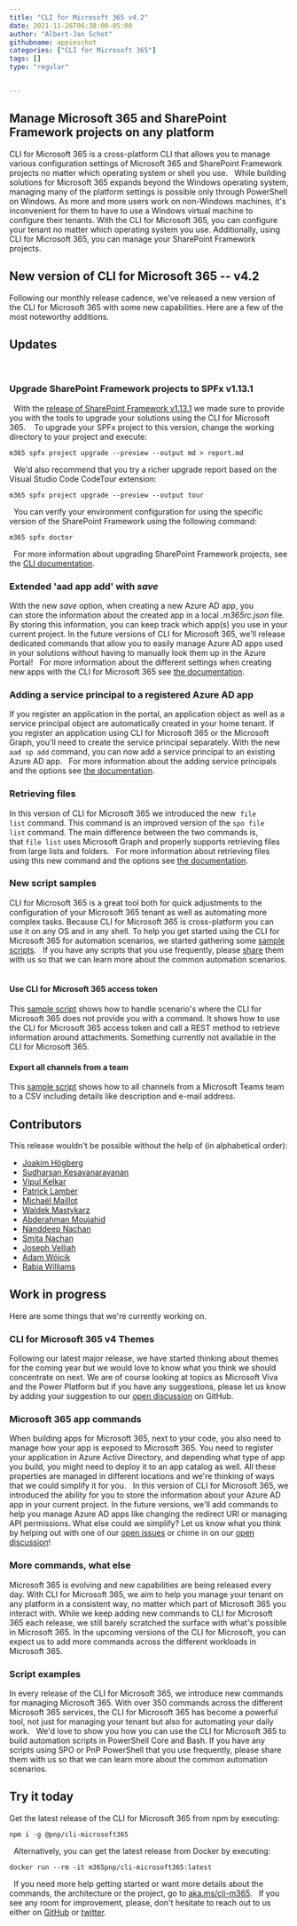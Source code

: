 ```yaml
---
title: "CLI for Microsoft 365 v4.2"
date: 2021-11-26T06:38:00-05:00
author: "Albert-Jan Schot"
githubname: appieschot
categories: ["CLI for Microsoft 365"]
tags: []
type: "regular"


---
```


## Manage Microsoft 365 and SharePoint Framework projects on any platform 

CLI for Microsoft 365 is a cross-platform CLI that allows you to manage
various configuration settings of Microsoft 365 and SharePoint Framework
projects no matter which operating system or shell you use.
 
While building solutions for Microsoft 365 expands beyond the Windows
operating system, managing many of the platform settings is possible
only through PowerShell on Windows. As more and more users work on
non-Windows machines, it's inconvenient for them to have to use a
Windows virtual machine to configure their tenants. With the CLI for
Microsoft 365, you can configure your tenant no matter which operating
system you use. Additionally, using CLI for Microsoft 365, you can
manage your SharePoint Framework projects.
 
## New version of CLI for Microsoft 365 -- v4.2 

Following our monthly release cadence, we've released a new version of
the CLI for Microsoft 365 with some new capabilities. Here are a few of
the most noteworthy additions.
 
## Updates 
 
### Upgrade SharePoint Framework projects to SPFx v1.13.1  
 
With the [release of SharePoint Framework
v1.13.1](https://docs.microsoft.com/sharepoint/dev/spfx/release-1.13.1 "SharePoint Framework v1.13.1") we
made sure to provide you with the tools to upgrade your solutions using
the CLI for Microsoft 365. 
 
To upgrade your SPFx project to this version, change the working
directory to your project and execute:
 
``` {.lia-code-sample .language-applescript}
m365 spfx project upgrade --preview --output md > report.md
```
 
We'd also recommend that you try a richer upgrade report based on the
Visual Studio Code CodeTour extension:
 
``` {.lia-code-sample .language-sh}
m365 spfx project upgrade --preview --output tour
```
 
You can verify your environment configuration for using the specific
version of the SharePoint Framework using the following command: 
 
``` {.lia-code-sample .language-applescript}
m365 spfx doctor
```
 
For more information about upgrading SharePoint Framework projects, see
the [CLI
documentation](https://pnp.github.io/cli-microsoft365/cmd/spfx/project/project-upgrade/).
 
### Extended 'aad app add' with *save*  

With the new *save* option, when creating a new Azure AD app, you
can store the information about the created app in a local
*.m365rc.json* file. By storing this information, you can keep track
which app(s) you use in your current project. In the future versions of
CLI for Microsoft 365, we'll release dedicated commands that allow you
to easily manage Azure AD apps used in your solutions without having to
manually look them up in the Azure Portal!
 
For more information about the different settings when creating new
apps with the CLI for Microsoft 365 see [the
documentation](https://pnp.github.io/cli-microsoft365/cmd/aad/app/app-add/).
 
### Adding a service principal to a registered Azure AD app 

If you register an application in the portal, an application object as
well as a service principal object are automatically created in your
home tenant. If you register an application using CLI for Microsoft 365
or the Microsoft Graph, you'll need to create the service principal
separately. With the new `aad sp add` command, you can now add a service
principal to an existing Azure AD app.
 
For more information about the adding service principals and the options
see [the
documentation](https://pnp.github.io/cli-microsoft365/cmd/aad/sp/sp-add/).
 
### Retrieving files  

In this version of CLI for Microsoft 365 we introduced the
new  `file list` command. This command is an improved version of
the `spo file list` command. The main difference between the two
commands is, that `file list` uses Microsoft Graph and properly supports
retrieving files from large lists and folders.
 
For more information about retrieving files using this new command and
the options see [the
documentation](https://pnp.github.io/cli-microsoft365/cmd/file/file-list/).
 
### New script samples 

CLI for Microsoft 365 is a great tool both for quick adjustments to the
configuration of your Microsoft 365 tenant as well as automating more
complex tasks. Because CLI for Microsoft 365 is cross-platform you can
use it on any OS and in any shell. To help you get started using the CLI
for Microsoft 365 for automation scenarios, we started gathering
some [sample
scripts](https://pnp.github.io/cli-microsoft365/sample-scripts/).
 
If you have any scripts that you use frequently,
please [share](https://github.com/pnp/cli-microsoft365/issues/new?assignees=&labels=&template=sample.md&title=New+sample+script%3A+%3Cshort+description%3E) them
with us so that we can learn more about the common automation scenarios.
 
#### Use CLI for Microsoft 365 access token  

This [sample
script](https://pnp.github.io/cli-microsoft365/sample-scripts/spo/perform-operations-not-covered-by-cli-for-microsoft-365/) shows
how to handle scenario's where the CLI for Microsoft 365 does not
provide you with a command. It shows how to use the CLI for Microsoft
365 access token and call a REST method to retrieve information around
attachments. Something currently not available in the CLI for Microsoft
365. 
 
#### Export all channels from a team 

This [sample
script](https://pnp.github.io/cli-microsoft365/sample-scripts/teams/export-all-channels-teams/) shows
how to all channels from a Microsoft Teams team to a CSV including
details like description and e-mail address.
 
## Contributors 

This release wouldn't be possible without the help of (in alphabetical
order):

-   [Joakim Högberg](https://github.com/joakimhogberg)
-   [Sudharsan Kesavanarayanan](https://github.com/sudharsank)
-   [Vipul Kelkar](https://github.com/vipulkelkar)
-   [Patrick Lamber](https://github.com/plamber)
-   [Michaël Maillot](https://github.com/michaelmaillot)
-   [Waldek Mastykarz](https://github.com/vipulkelkar)
-   [Abderahman Moujahid](https://github.com/vipulkelkar)
-   [Nanddeep Nachan](https://github.com/vipulkelkar)
-   [Smita Nachan](https://github.com/SmitaNachan)
-   [Joseph Velliah](https://github.com/sprider)
-   [Adam Wójcik](https://github.com/Adam-it)
-   [Rabia Williams](https://github.com/rabwill)
 
## Work in progress 

Here are some things that we're currently working on.
 
### CLI for Microsoft 365 v4 Themes 

Following our latest major release, we have started thinking about
themes for the coming year but we would love to know what you think we
should concentrate on next. We are of course looking at topics as
Microsoft Viva and the Power Platform but if you have any suggestions,
please let us know by adding your suggestion to our [open
discussion](https://github.com/pnp/cli-microsoft365/discussions/2708) on
GitHub. 
 
### Microsoft 365 app commands  

When building apps for Microsoft 365, next to your code, you also need
to manage how your app is exposed to Microsoft 365. You need to register
your application in Azure Active Directory, and depending what type of
app you build, you might need to deploy it to an app catalog as well.
All these properties are managed in different locations and we're
thinking of ways that we could simplify it for you.
 
In this version of CLI for Microsoft 365, we introduced the ability for
you to store the information about your Azure AD app in your current
project. In the future versions, we'll add commands to help you manage
Azure AD apps like changing the redirect URI or managing API
permissions. What else could we simplify? Let us know what you think by
helping out with one of our [open
issues](https://github.com/pnp/cli-microsoft365/issues/2813) or chime in
on our [open
discussion](https://github.com/pnp/cli-microsoft365/discussions/2708)!
 
### More commands, what else 

Microsoft 365 is evolving and new capabilities are being released every
day. With CLI for Microsoft 365, we aim to help you manage your tenant
on any platform in a consistent way, no matter which part of Microsoft
365 you interact with. While we keep adding new commands to CLI for
Microsoft 365 each release, we still barely scratched the surface with
what's possible in Microsoft 365. In the upcoming versions of the CLI
for Microsoft, you can expect us to add more commands across the
different workloads in Microsoft 365.
 
### Script examples 

In every release of the CLI for Microsoft 365, we introduce new commands
for managing Microsoft 365. With over 350 commands across the different
Microsoft 365 services, the CLI for Microsoft 365 has become a powerful
tool, not just for managing your tenant but also for automating your
daily work.
 
We'd love to show you how you can use the CLI for Microsoft 365 to build
automation scripts in PowerShell Core and Bash. If you have any scripts
using SPO or PnP PowerShell that you use frequently, please share them
with us so that we can learn more about the common automation scenarios.
 
## Try it today 

Get the latest release of the CLI for Microsoft 365 from npm by
executing:
 
``` {.lia-code-sample .language-sh}
npm i -g @pnp/cli-microsoft365
```
 
Alternatively, you can get the latest release from Docker by executing:
 
``` {.lia-code-sample .language-sh}
docker run --rm -it m365pnp/cli-microsoft365:latest
```
 
If you need more help getting started or want more details about the
commands, the architecture or the project, go
to [aka.ms/cli-m365](https://aka.ms/cli-m365).
 
If you see any room for improvement, please, don't hesitate to reach out
to us either
on [GitHub](https://github.com/pnp/cli-microsoft365/issues) or [twitter](https://twitter.com/climicrosoft365).
 
